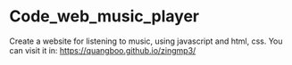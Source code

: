 # Code_web_music_player
Create a website for listening to music, using javascript and html, css.
 You can visit it in: https://quangboo.github.io/zingmp3/
